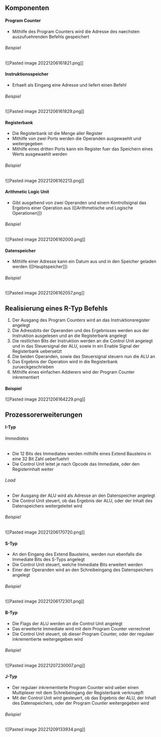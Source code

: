## Komponenten
#### Program Counter
- Mithilfe des Program Counters wird die Adresse des naechsten auszufuehrenden Befehls gespeichert
###### Beispiel
![[Pasted image 20221206161821.png]]
#### Instruktionsspeicher
- Erhaelt als Eingang eine Adresse und liefert einen Befehl
###### Beispiel
![[Pasted image 20221206161829.png]]
#### Registerbank
- Die Registerbank ist die Menge aller Register
- Mithilfe von zwei Ports werden die Operanden ausgewaehlt und weitergegeben
- Mithilfe eines dritten Ports kann ein Register fuer das Speichern eines Werts ausgewaehlt werden
###### Beispiel
![[Pasted image 20221206162213.png]]
#### Arithmetic Logic Unit
- Gibt ausgehend von zwei Operanden und einem Kontrollsignal das Ergebnis einer Operation aus ([[Arithmetische und Logische Operationen]])
###### Beispiel
![[Pasted image 20221206162000.png]]
#### Datenspeicher
- Mithilfe einer Adresse kann ein Datum aus und in den Speicher geladen werden ([[Hauptspeicher]])
###### Beispiel
![[Pasted image 20221206162057.png]]
## Realisierung eines R-Typ Befehls
1. Der Ausgang des Program Counters wird an das Instruktionsregister angelegt
2. Die Adressbits der Operanden und des Ergebnisses werden aus der Instruktion ausgelesen und an die Registerbank angelegt
3. Die restlichen Bits der Instruktion werden an die Control Unit angelegt und in das Steuersignal der ALU, sowie in ein Enable Signal der Registerbank uebersetzt
4. Die beiden Operanden, sowie das Steuersignal steuern nun die ALU an
5. Das Ergebnis der Operation wird in die Registerbank zurueckgeschrieben
6. Mithilfe eines einfachen Addierers wird der Program Counter inkrementiert
#### Beispiel
![[Pasted image 20221206164229.png]]
## Prozessorerweiterungen
#### I-Typ
###### Immediates
- Die 12 Bits des Immediates werden mithilfe eines Extend Bausteins in eine 32 Bit Zahl ueberfuehrt
- Die Control Unit leitet je nach Opcode das Immediate, oder den Registerinhalt weiter
###### Load
- Der Ausgang der ALU wird als Adresse an den Datenspeicher angelegt
- Die Control Unit steuert, ob das Ergebnis der ALU, oder der Inhalt des Datenspeichers weitergeleitet wird
###### Beispiel
![[Pasted image 20221206170720.png]]
#### S-Typ
- An den Eingang des Extend Bausteins, werden nun ebenfalls die Immediate Bits des S-Typs angelegt
- Die Control Unit steuert, welche Immediate Bits erweitert werden
- Einer der Operanden wird an den Schreibeingang des Datenspeichers angelegt
###### Beispiel
![[Pasted image 20221206172301.png]]
#### B-Typ
- Die Flags der ALU werden an die Control Unit angelegt
- Das erweiterte Immediate wird mit dem Program Counter verrechnet
- Die Control Unit steuert, ob dieser Program Counter, oder der regulaer inkrementierte weitergegeben wird
###### Beispiel
![[Pasted image 20221207230007.png]]
#### J-Typ
- Der regulaer inkrementierte Program Counter wird ueber einen Multiplexer mit dem Schreibeingang der Registerbank verknuepft
- Mit der Control Unit wird gesteuert, ob das Ergebnis der ALU, der Inhalt des Datenspeichers, oder der Program Counter weitergegeben wird
###### Beispiel
![[Pasted image 20221209133934.png]]